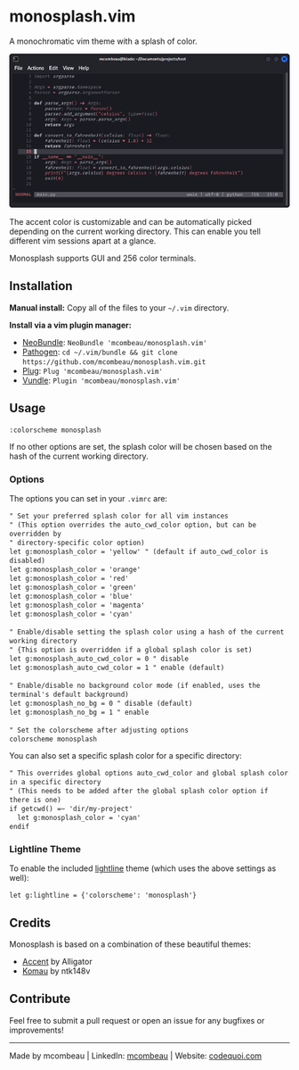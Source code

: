 # monosplash.vim

A monochromatic vim theme with a splash of color.
<p align="center">
  <img src="https://github.com/mcombeau/monosplash.vim/blob/main/screenshots/monosplash.gif" alt="Monosplash vim colorscheme in action" />
</p>


The accent color is customizable and can be automatically picked depending on the current working directory. This can enable you tell different vim sessions apart at a glance.

Monosplash supports GUI and 256 color terminals.

## Installation

**Manual install:** Copy all of the files to your `~/.vim` directory.

**Install via a vim plugin manager:**

- [NeoBundle](https://github.com/Shougo/neobundle.vim): `NeoBundle 'mcombeau/monosplash.vim'`
- [Pathogen](https://github.com/tpope/vim-pathogen): `cd ~/.vim/bundle && git clone https://github.com/mcombeau/monosplash.vim.git`
- [Plug](https://github.com/junegunn/vim-plug): `Plug 'mcombeau/monosplash.vim'`
- [Vundle](https://github.com/VundleVim/Vundle.vim): `Plugin 'mcombeau/monosplash.vim'`

## Usage

```vim
:colorscheme monosplash
```

If no other options are set, the splash color will be chosen based on the hash of the current working directory.

### Options

The options you can set in your `.vimrc` are:

```vim
" Set your preferred splash color for all vim instances
" (This option overrides the auto_cwd_color option, but can be overridden by
" directory-specific color option)
let g:monosplash_color = 'yellow' " (default if auto_cwd_color is disabled)
let g:monosplash_color = 'orange'
let g:monosplash_color = 'red'
let g:monosplash_color = 'green'
let g:monosplash_color = 'blue'
let g:monosplash_color = 'magenta'
let g:monosplash_color = 'cyan'

" Enable/disable setting the splash color using a hash of the current working directory
" {This option is overridden if a global splash color is set)
let g:monosplash_auto_cwd_color = 0 " disable
let g:monosplash_auto_cwd_color = 1 " enable (default)

" Enable/disable no background color mode (if enabled, uses the terminal's default background)
let g:monosplash_no_bg = 0 " disable (default)
let g:monosplash_no_bg = 1 " enable

" Set the colorscheme after adjusting options
colorscheme monosplash
```

You can also set a specific splash color for a specific directory:

```vim
" This overrides global options auto_cwd_color and global splash color in a specific directory
" (This needs to be added after the global splash color option if there is one)
if getcwd() =~ 'dir/my-project'
  let g:monosplash_color = 'cyan'
endif
```

### Lightline Theme

To enable the included [lightline](https://github.com/itchyny/lightline.vim) theme (which uses the above settings as well):

```vim
let g:lightline = {'colorscheme': 'monosplash'}

```

## Credits

Monosplash is based on a combination of these beautiful themes:

- [Accent](https://github.com/Alligator/accent.vim) by Alligator
- [Komau](https://github.com/ntk148v/komau.vim) by ntk148v

## Contribute

Feel free to submit a pull request or open an issue for any bugfixes or improvements!

---

Made by mcombeau | LinkedIn: [mcombeau](https://www.linkedin.com/in/mia-combeau-86653420b/) | Website: [codequoi.com](https://www.codequoi.com)
